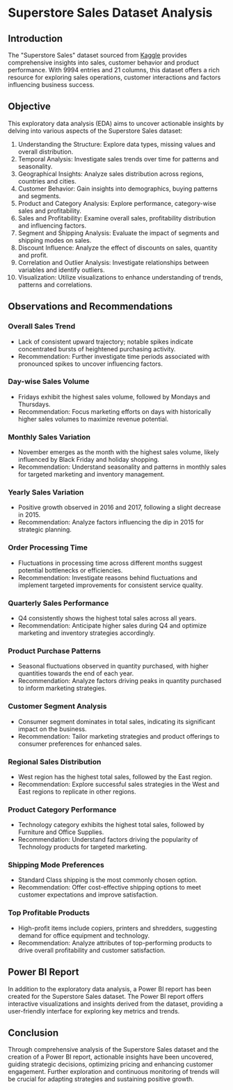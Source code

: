 # Superstore Sales Dataset Analysis

## Introduction

The "Superstore Sales" dataset sourced from [Kaggle](https://www.kaggle.com/datasets/vivek468/superstore-dataset-final) provides comprehensive insights into sales, customer behavior and product performance. With 9994 entries and 21 columns, this dataset offers a rich resource for exploring sales operations, customer interactions and factors influencing business success.

## Objective

This exploratory data analysis (EDA) aims to uncover actionable insights by delving into various aspects of the Superstore Sales dataset:

1. Understanding the Structure: Explore data types, missing values and overall distribution.
2. Temporal Analysis: Investigate sales trends over time for patterns and seasonality.
3. Geographical Insights: Analyze sales distribution across regions, countries and cities.
4. Customer Behavior: Gain insights into demographics, buying patterns and segments.
5. Product and Category Analysis: Explore performance, category-wise sales and profitability.
6. Sales and Profitability: Examine overall sales, profitability distribution and influencing factors.
7. Segment and Shipping Analysis: Evaluate the impact of segments and shipping modes on sales.
8. Discount Influence: Analyze the effect of discounts on sales, quantity and profit.
9. Correlation and Outlier Analysis: Investigate relationships between variables and identify outliers.
10. Visualization: Utilize visualizations to enhance understanding of trends, patterns and correlations.

## Observations and Recommendations

### Overall Sales Trend
- Lack of consistent upward trajectory; notable spikes indicate concentrated bursts of heightened purchasing activity.
- Recommendation: Further investigate time periods associated with pronounced spikes to uncover influencing factors.

### Day-wise Sales Volume
- Fridays exhibit the highest sales volume, followed by Mondays and Thursdays.
- Recommendation: Focus marketing efforts on days with historically higher sales volumes to maximize revenue potential.

### Monthly Sales Variation
- November emerges as the month with the highest sales volume, likely influenced by Black Friday and holiday shopping.
- Recommendation: Understand seasonality and patterns in monthly sales for targeted marketing and inventory management.

### Yearly Sales Variation
- Positive growth observed in 2016 and 2017, following a slight decrease in 2015.
- Recommendation: Analyze factors influencing the dip in 2015 for strategic planning.

### Order Processing Time
- Fluctuations in processing time across different months suggest potential bottlenecks or efficiencies.
- Recommendation: Investigate reasons behind fluctuations and implement targeted improvements for consistent service quality.

### Quarterly Sales Performance
- Q4 consistently shows the highest total sales across all years.
- Recommendation: Anticipate higher sales during Q4 and optimize marketing and inventory strategies accordingly.

### Product Purchase Patterns
- Seasonal fluctuations observed in quantity purchased, with higher quantities towards the end of each year.
- Recommendation: Analyze factors driving peaks in quantity purchased to inform marketing strategies.

### Customer Segment Analysis
- Consumer segment dominates in total sales, indicating its significant impact on the business.
- Recommendation: Tailor marketing strategies and product offerings to consumer preferences for enhanced sales.

### Regional Sales Distribution
- West region has the highest total sales, followed by the East region.
- Recommendation: Explore successful sales strategies in the West and East regions to replicate in other regions.

### Product Category Performance
- Technology category exhibits the highest total sales, followed by Furniture and Office Supplies.
- Recommendation: Understand factors driving the popularity of Technology products for targeted marketing.

### Shipping Mode Preferences
- Standard Class shipping is the most commonly chosen option.
- Recommendation: Offer cost-effective shipping options to meet customer expectations and improve satisfaction.

### Top Profitable Products
- High-profit items include copiers, printers and shredders, suggesting demand for office equipment and technology.
- Recommendation: Analyze attributes of top-performing products to drive overall profitability and customer satisfaction.

## Power BI Report

In addition to the exploratory data analysis, a Power BI report has been created for the Superstore Sales dataset. The Power BI report offers interactive visualizations and insights derived from the dataset, providing a user-friendly interface for exploring key metrics and trends.

## Conclusion

Through comprehensive analysis of the Superstore Sales dataset and the creation of a Power BI report, actionable insights have been uncovered, guiding strategic decisions, optimizing pricing and enhancing customer engagement. Further exploration and continuous monitoring of trends will be crucial for adapting strategies and sustaining positive growth.
